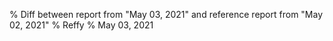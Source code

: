 % Diff between report from "May 03, 2021" and reference report from "May 02, 2021"
% Reffy
% May 03, 2021

